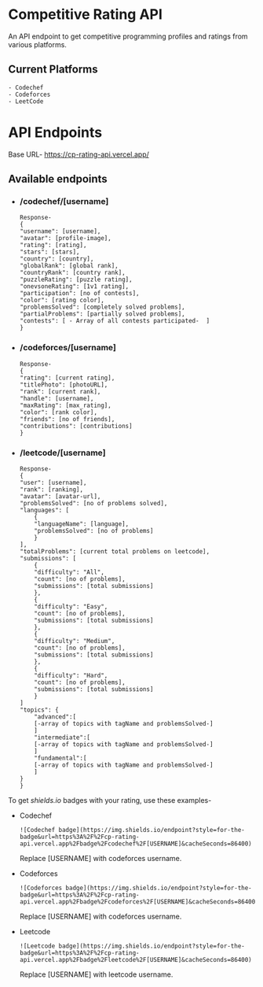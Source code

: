 # Competitive Rating API

An API endpoint to get competitive programming profiles and ratings from various platforms.

## Current Platforms
``` 
- Codechef 
- Codeforces
- LeetCode
```

# API Endpoints
Base URL- https://cp-rating-api.vercel.app/

## Available endpoints
- ### /codechef/[username]
    ``` 
    Response-
    {
    "username": [username],
    "avatar": [profile-image],
    "rating": [rating],
    "stars": [stars],
    "country": [country],
    "globalRank": [global rank],
    "countryRank": [country rank],
    "puzzleRating": [puzzle rating],
    "onevsoneRating": [1v1 rating],
    "participation": [no of contests],
    "color": [rating color],
    "problemsSolved": [completely solved problems],
    "partialProblems": [partially solved problems],
    "contests": [ - Array of all contests participated-  ]
    }
    ```
- ### /codeforces/[username]
    ```
    Response-
    {
    "rating": [current rating],
    "titlePhoto": [photoURL],
    "rank": [current rank],
    "handle": [username],
    "maxRating": [max_rating],
    "color": [rank color],
    "friends": [no of friends],
    "contributions": [contributions]
    }
    ```
- ### /leetcode/[username]
    ```
    Response-
    {
    "user": [username],
    "rank": [ranking],
    "avatar": [avatar-url],
    "problemsSolved": [no of problems solved],
    "languages": [
        {
        "languageName": [language],
        "problemsSolved": [no of problems]
        }
    ],
    "totalProblems": [current total problems on leetcode],
    "submissions": [
        {
        "difficulty": "All",
        "count": [no of problems],
        "submissions": [total submissions]
        },
        {
        "difficulty": "Easy",
        "count": [no of problems],
        "submissions": [total submissions]
        },
        {
        "difficulty": "Medium",
        "count": [no of problems],
        "submissions": [total submissions]
        },
        {
        "difficulty": "Hard",
        "count": [no of problems],
        "submissions": [total submissions]
        }
    ]
    "topics": {
        "advanced":[
        [-array of topics with tagName and problemsSolved-]
        ]
        "intermediate":[
        [-array of topics with tagName and problemsSolved-]
        ]
        "fundamental":[
        [-array of topics with tagName and problemsSolved-]
        ]
    }
    }
    ```

To get <i>shields.io</i> badges with your rating, use these examples-

- Codechef

    ```
    ![Codechef badge](https://img.shields.io/endpoint?style=for-the-badge&url=https%3A%2F%2Fcp-rating-api.vercel.app%2Fbadge%2Fcodechef%2F[USERNAME]&cacheSeconds=86400)
    ```
    Replace [USERNAME] with codeforces username.
- Codeforces
    ```
    ![Codeforces badge](https://img.shields.io/endpoint?style=for-the-badge&url=https%3A%2F%2Fcp-rating-api.vercel.app%2Fbadge%2Fcodeforces%2F[USERNAME]&cacheSeconds=86400)
    ```
    Replace [USERNAME] with codeforces username.

- Leetcode
    ```
    ![Leetcode badge](https://img.shields.io/endpoint?style=for-the-badge&url=https%3A%2F%2Fcp-rating-api.vercel.app%2Fbadge%2Fleetcode%2F[USERNAME]&cacheSeconds=86400)
    ```
    Replace [USERNAME] with leetcode username.
